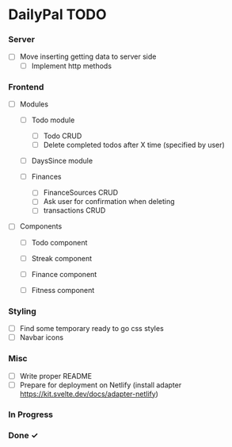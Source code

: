 # DailyPal TODO

### Server

- [ ] Move inserting getting data to server side  
  - [ ] Implement http methods  

### Frontend

- [ ] Modules  

  - [ ] Todo module
    - [ ] Todo CRUD  
    - [ ] Delete completed todos after X time (specified by user)

  - [ ] DaysSince module

  - [ ] Finances  
    - [ ] FinanceSources CRUD
    - [ ] Ask user for confirmation when deleting
    - [ ] transactions CRUD

- [ ] Components  
  - [ ] Todo component  
  - [ ] Streak component  
  - [ ] Finance component  
  - [ ] Fitness component  
    

### Styling

- [ ] Find some temporary ready to go css styles
- [ ] Navbar icons

### Misc

- [ ] Write proper README
- [ ] Prepare for deployment on Netlify (install adapter https://kit.svelte.dev/docs/adapter-netlify)

### In Progress



### Done ✓
